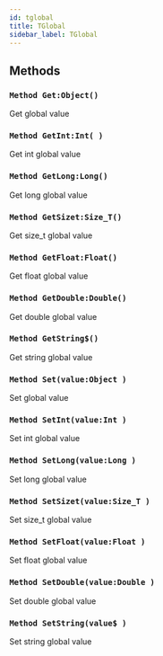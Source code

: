 ```yaml
---
id: tglobal
title: TGlobal
sidebar_label: TGlobal
---
```



## Methods

### `Method Get:Object()`

Get global value


### `Method GetInt:Int( )`

Get int global value


### `Method GetLong:Long()`

Get long global value


### `Method GetSizet:Size_T()`

Get size_t global value


### `Method GetFloat:Float()`

Get float global value


### `Method GetDouble:Double()`

Get double global value


### `Method GetString$()`

Get string global value


### `Method Set(value:Object )`

Set global value


### `Method SetInt(value:Int )`

Set int global value


### `Method SetLong(value:Long )`

Set long global value


### `Method SetSizet(value:Size_T )`

Set size_t global value


### `Method SetFloat(value:Float )`

Set float global value


### `Method SetDouble(value:Double )`

Set double global value


### `Method SetString(value$ )`

Set string global value


